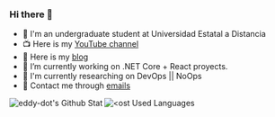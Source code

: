 ### Hi there 👋

- :memo: I'm an undergraduate student at Universidad Estatal a Distancia
- 📺 Here is my [YouTube channel](https://youtube.com/channel/UC_HB3F-Xjwlc_lrzLVAalyg)
- :book: Here is my [blog](https://eddy-dot.github.io)
- 🔭 I’m currently working on .NET Core + React proyects.
- :pushpin: I'm currently researching on DevOps || NoOps
- :email: Contact me through [emails](mailto:3ddyv4lverde@gmail.com)

<!--
**BobAnkh/BobAnkh** is a ✨ _special_ ✨ repository because its `README.md` (this file) appears on your GitHub profile.

Here are some ideas to get you started:

- 🔭 I’m currently working on ...
- 🌱 I’m currently learning ...
- 👯 I’m looking to collaborate on ...
- 🤔 I’m looking for help with ...
- 💬 Ask me about ...
- 📫 How to reach me: ...
- 😄 Pronouns: ...
- ⚡ Fun fact: ...
-->

<a href="https://github.com/anuraghazra/github-readme-stats">
  <img align="left" src="https://github-readme-stats.vercel.app/api?username=eddy-dot&show_icons=true" alt="eddy-dot's Github Stat" />
</a>
<a href="https://github.com/anuraghazra/convoychat">
  <img align="left" src="https://github-readme-stats.vercel.app/api/top-langs/?username=eddy-dot" alt="<ost Used Languages" />
</a>

